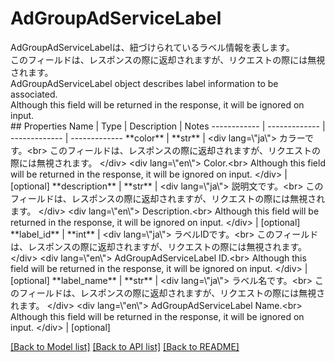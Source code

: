 # AdGroupAdServiceLabel

<div lang=\"ja\"> AdGroupAdServiceLabelは、紐づけられているラベル情報を表します。<br> このフィールドは、レスポンスの際に返却されますが、リクエストの際には無視されます。 </div> <div lang=\"en\"> AdGroupAdServiceLabel object describes label information to be associated.<br> Although this field will be returned in the response, it will be ignored on input. </div> 
## Properties
Name | Type | Description | Notes
------------ | ------------- | ------------- | -------------
**color** | **str** | &lt;div lang&#x3D;\&quot;ja\&quot;&gt; カラーです。&lt;br&gt; このフィールドは、レスポンスの際に返却されますが、リクエストの際には無視されます。 &lt;/div&gt; &lt;div lang&#x3D;\&quot;en\&quot;&gt; Color.&lt;br&gt; Although this field will be returned in the response, it will be ignored on input. &lt;/div&gt;  | [optional] 
**description** | **str** | &lt;div lang&#x3D;\&quot;ja\&quot;&gt; 説明文です。&lt;br&gt; このフィールドは、レスポンスの際に返却されますが、リクエストの際には無視されます。 &lt;/div&gt; &lt;div lang&#x3D;\&quot;en\&quot;&gt; Description.&lt;br&gt; Although this field will be returned in the response, it will be ignored on input. &lt;/div&gt;  | [optional] 
**label_id** | **int** | &lt;div lang&#x3D;\&quot;ja\&quot;&gt; ラベルIDです。&lt;br&gt; このフィールドは、レスポンスの際に返却されますが、リクエストの際には無視されます。 &lt;/div&gt; &lt;div lang&#x3D;\&quot;en\&quot;&gt; AdGroupAdServiceLabel ID.&lt;br&gt; Although this field will be returned in the response, it will be ignored on input. &lt;/div&gt;  | [optional] 
**label_name** | **str** | &lt;div lang&#x3D;\&quot;ja\&quot;&gt; ラベル名です。&lt;br&gt; このフィールドは、レスポンスの際に返却されますが、リクエストの際には無視されます。 &lt;/div&gt; &lt;div lang&#x3D;\&quot;en\&quot;&gt; AdGroupAdServiceLabel Name.&lt;br&gt; Although this field will be returned in the response, it will be ignored on input. &lt;/div&gt;  | [optional] 

[[Back to Model list]](../README.md#documentation-for-models) [[Back to API list]](../README.md#documentation-for-api-endpoints) [[Back to README]](../README.md)



